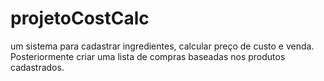 # projetoCostCalc
um sistema para cadastrar ingredientes, calcular preço de custo e venda. Posteriormente criar uma lista de compras baseadas nos produtos cadastrados.
